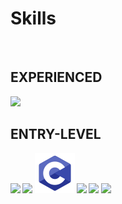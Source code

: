 <p align="center">
  
# Skills

</br>

<b>EXPERIENCED<b>
 ---
![](https://github.com/meemknight/photos/blob/master/python.png)
</br>
  

<b>ENTRY-LEVEL<b>
---
![](https://github.com/meemknight/photos/blob/master/linux.png)
![](https://github.com/meemknight/photos/blob/master/cpp.png)
![](https://github.com/meemknight/photos/blob/master/c.png)
![](https://github.com/meemknight/photos/blob/master/opengl.png)
![](https://github.com/meemknight/photos/blob/master/windows.png)
![](https://github.com/meemknight/photos/blob/master/visualStudio.png)

  
</p>

</br>

 
  

  
